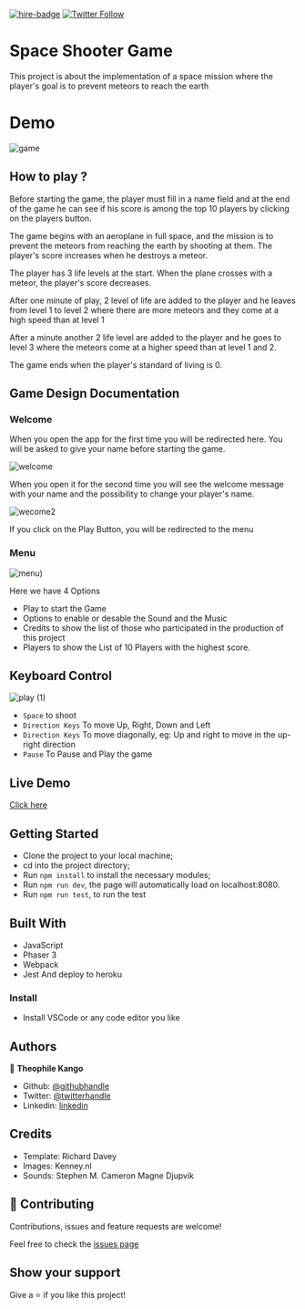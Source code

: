 
[![hire-badge](https://img.shields.io/badge/Consult%20/%20Hire%20Theophile-Click%20to%20Contact-brightgreen)](mailto:fadhili.kango@gmail.com) [![Twitter Follow](https://img.shields.io/twitter/follow/Theophadh?label=Follow%20Theophile%20on%20Twitter&style=social)](https://twitter.com/Theophadh)

# Space Shooter Game

This project is about the implementation of a space mission where the player's goal is to prevent meteors to reach the earth

# Demo

![game](https://user-images.githubusercontent.com/49276315/87385076-8e877200-c59d-11ea-9ed2-376d8532a3a2.gif)


## How to play ?

Before starting the game, the player must fill in a name field and at the end of the game he can see if his score is among the top 10 players by clicking on the players button.

The game begins with an aeroplane in full space, and the mission is to prevent the meteors from reaching the earth by shooting at them.
The player's score increases when he destroys a meteor.

The player has 3 life levels at the start.
When the plane crosses with a meteor, the player's score decreases.

After one minute of play, 2 level of life are added to the player and he leaves from level 1 to level 2 where there are more meteors and they come at a high speed than at level 1

After a minute another 2 life level are added to the player and he goes to level 3 where the meteors come at a higher speed than at level 1 and 2.

The game ends when the player's standard of living is 0.

## Game Design Documentation

### Welcome 

When you open the app for the first time you will be redirected here.
You will be asked to give your name before starting the game.

![welcome](https://user-images.githubusercontent.com/49276315/87422792-8e0ccc80-c5d9-11ea-89d9-7fef041bd771.png)


When you open it for the second time you will see the welcome message with your name and the possibility to change your player's name.

![wecome2](https://user-images.githubusercontent.com/49276315/87422833-9d8c1580-c5d9-11ea-9a93-050e7033db89.png)


If you click on the Play Button, you will be redirected to the menu

### Menu

![menu](https://user-images.githubusercontent.com/49276315/87422885-bac0e400-c5d9-11ea-8cd9-26e1b8bc94d0.png))

Here we have 4 Options

- Play to start the Game
- Options to enable or desable the Sound and the Music
- Credits to show the list of those who participated in the production of this project
- Players to show the List of 10 Players with the highest score.


## Keyboard Control

![play (1)](https://user-images.githubusercontent.com/49276315/87422913-c4e2e280-c5d9-11ea-93f8-6d44b9ba9b26.png)


- `Space` to shoot
- `Direction Keys` To move Up, Right, Down and Left 
- `Direction Keys` To move diagonally, eg: Up and right to move in the up-right direction
- `Pause` To Pause and Play the game

## Live Demo

[Click here](https://space-game-mission.herokuapp.com/)


## Getting Started
- Clone the project to your local machine;
- cd into the project directory;
- Run `npm install` to install the necessary modules;
- Run `npm run dev`, the page will automatically load on localhost:8080.
- Run `npm run test`, to run the test

## Built With

- JavaScript
- Phaser 3
- Webpack
- Jest
And deploy to heroku

### Install

- Install VSCode or any code editor you like

## Authors

👤  **Theophile Kango**

- Github: [@githubhandle](https://github.com/Theophile-Kango)
- Twitter: [@twitterhandle](https://twitter.com/Theophadh)
- Linkedin: [linkedin](https://www.linkedin.com/in/theophile-kango)

## Credits

- Template: Richard Davey
- Images: Kenney.nl
- Sounds: Stephen M. Cameron
          Magne Djupvik

## 🤝  Contributing

Contributions, issues and feature requests are welcome!

Feel free to check the [issues page](https://github.com/Theophile-Kango/space-shooter-game/issues)
## Show your support

Give a ⭐️  if you like this project!
